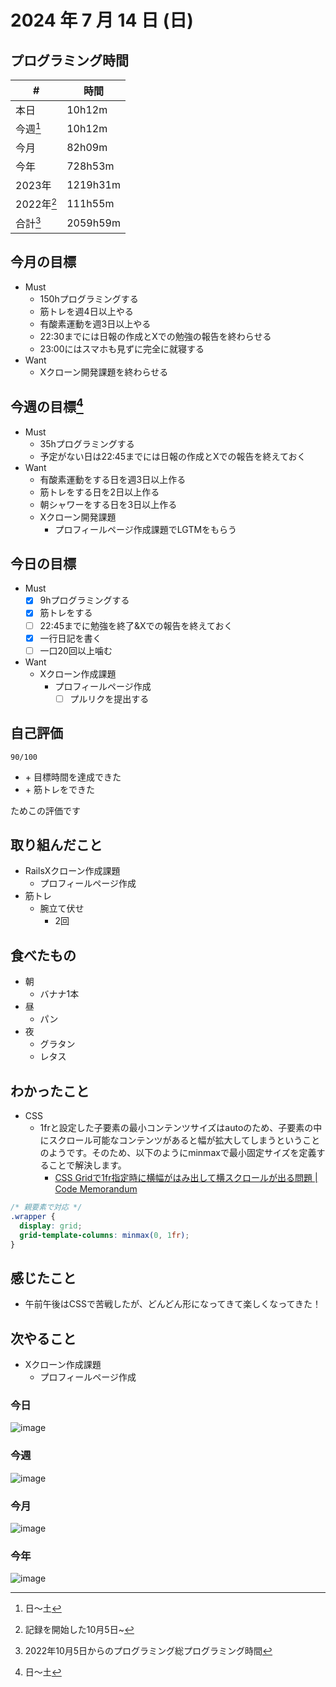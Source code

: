 # 2024 年 7 月 14 日 (日)

## プログラミング時間
| #          | 時間     |
| ---------- | -------- |
| 本日       | 10h12m   |
| 今週[^1]   | 10h12m   |
| 今月       | 82h09m   |
| 今年       | 728h53m  |
| 2023年     | 1219h31m |
| 2022年[^2] | 111h55m  |
| 合計[^3]   | 2059h59m |

## 今月の目標
- Must
  - 150hプログラミングする
  - 筋トレを週4日以上やる
  - 有酸素運動を週3日以上やる
  - 22:30までには日報の作成とXでの勉強の報告を終わらせる
  - 23:00にはスマホも見ずに完全に就寝する
- Want
  - Xクローン開発課題を終わらせる

## 今週の目標[^1]
- Must
  - 35hプログラミングする
  - 予定がない日は22:45までには日報の作成とXでの報告を終えておく
- Want
  - 有酸素運動をする日を週3日以上作る
  - 筋トレをする日を2日以上作る
  - 朝シャワーをする日を3日以上作る
  - Xクローン開発課題
    - プロフィールページ作成課題でLGTMをもらう

## 今日の目標
- Must
  - [x] 9hプログラミングする
  - [x] 筋トレをする
  - [ ] 22:45までに勉強を終了&Xでの報告を終えておく
  - [x] 一行日記を書く
  - [ ] 一口20回以上噛む
- Want
  - Xクローン作成課題
    - プロフィールページ作成
      - [ ] プルリクを提出する

## 自己評価
```
90/100
```
- \+ 目標時間を達成できた
- \+ 筋トレをできた

ためこの評価です

## 取り組んだこと
- RailsXクローン作成課題
  - プロフィールページ作成
- 筋トレ
  - 腕立て伏せ
    - 2回

## 食べたもの
- 朝
  - バナナ1本
- 昼
  - パン
- 夜
  - グラタン
  - レタス

## わかったこと
- CSS
  - 1frと設定した子要素の最小コンテンツサイズはautoのため、子要素の中にスクロール可能なコンテンツがあると幅が拡大してしまうということのようです。そのため、以下のようにminmaxで最小固定サイズを定義することで解決します。
    - [CSS Gridで1fr指定時に横幅がはみ出して横スクロールが出る問題 | Code Memorandum](https://code-memorandum.com/445/)
```css:style.css
/* 親要素で対応 */
.wrapper {
  display: grid;
  grid-template-columns: minmax(0, 1fr);
}
```

## 感じたこと
- 午前午後はCSSで苦戦したが、どんどん形になってきて楽しくなってきた！

## 次やること
- Xクローン作成課題
  - プロフィールページ作成

### 今日
![image](https://github.com/user-attachments/assets/d54d460c-6d62-4236-98ee-4370062d263d)

### 今週
![image](https://github.com/user-attachments/assets/15d3b084-3379-4d9d-8d75-66c185997d78)

### 今月
![image](https://github.com/user-attachments/assets/f3baf5b6-0696-4e85-815a-1414886fdd08)


### 今年
![image](https://github.com/user-attachments/assets/fb970efe-e249-436d-9201-baabb87bc998)

[^1]: 日〜土
[^2]: 記録を開始した10月5日~
[^3]: 2022年10月5日からのプログラミング総プログラミング時間

